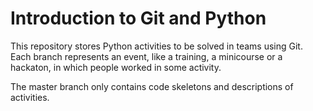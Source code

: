 # Introduction to Git and Python

This repository stores Python activities to be solved in teams using Git.
Each branch represents an event, like
a training, a minicourse or a hackaton, in which people worked in some activity.

The master branch only contains code skeletons and descriptions of activities.
